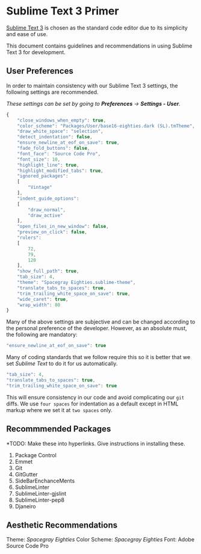 # Sublime Text 3 Primer

[Sublime Text 3](http://sublimetext.com) is chosen as the standard code editor due to its simplicity and ease of use.

This document contains guidelines and recommendations in using Sublime Text 3 for development.

## User Preferences

In order to maintain consistency with our Sublime Text 3 settings, the following settings are recommended.

*These settings can be set by going to **Preferences** -> **Settings - User**.*

```javascript
{
    "close_windows_when_empty": true,
    "color_scheme": "Packages/User/base16-eighties.dark (SL).tmTheme",
    "draw_white_space": "selection",
    "detect_indentation": false,
    "ensure_newline_at_eof_on_save": true,
    "fade_fold_buttons": false,
    "font_face": "Source Code Pro",
    "font_size": 10,
    "highlight_line": true,
    "highlight_modified_tabs": true,
    "ignored_packages":
    [
        "Vintage"
    ],
    "indent_guide_options":
    [
        "draw_normal",
        "draw_active"
    ],
    "open_files_in_new_window": false,
    "preview_on_click": false,
    "rulers":
    [
        72,
        79,
        120
    ],
    "show_full_path": true,
    "tab_size": 4,
    "theme": "Spacegray Eighties.sublime-theme",
    "translate_tabs_to_spaces": true,
    "trim_trailing_white_space_on_save": true,
    "wide_caret": true,
    "wrap_width": 80
}
```

Many of the above settings are subjective and can be changed according to the personal preference of the developer. However, as an absolute must, the following are mandatory:

```javascript
"ensure_newline_at_eof_on_save": true
```

Many of coding standards that we follow require this so it is better that we set *Sublime Text* to do it for us automatically.

```javascript
"tab_size": 4,
"translate_tabs_to_spaces": true,
"trim_trailing_white_space_on_save": true
```

This will ensure consistency in our code and avoid complicating our `git` diffs. We use `four spaces` for indentation as a default except in HTML markup where we set it at `two spaces` only.

## Recommmended Packages

*TODO: Make these into hyperlinks. Give instructions in installing these.

1. Package Control
2. Emmet
3. Git
4. GitGutter
5. SideBarEnchanceMents
6. SublimeLinter
7. SublimeLinter-gjslint
8. SublimeLinter-pep8
9. Djaneiro

## Aesthetic Recommendations

Theme: *Spacegray Eighties*
Color Scheme: *Spacegray Eighties*
Font: Adobe Source Code Pro
